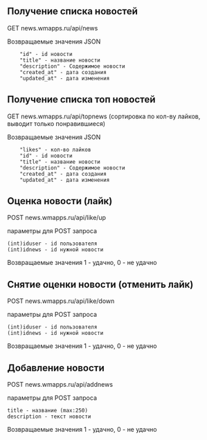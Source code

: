 

## Получение списка новостей

GET news.wmapps.ru/api/news

Возвращаемые значения  JSON

        "id" - id новости
        "title" - название новости
        "description" - Содержимое новости 
        "created_at" - дата создания
        "updated_at" - дата изменения

## Получение списка топ новостей

GET news.wmapps.ru/api/topnews (сортировка по кол-ву лайков, выводит только понравившиеся)

Возвращаемые значения  JSON

        "likes" - кол-во лайков 
        "id" - id новости
        "title" - название новости
        "description" - Содержимое новости 
        "created_at" - дата создания
        "updated_at" - дата изменения

## Оценка новости (лайк)

POST news.wmapps.ru/api/like/up 

параметры для POST запроса

```
(int)iduser - id пользователя
(int)idnews - id нужной новости
```

Возвращаемые значения  1 - удачно, 0 - не удачно


## Снятие оценки новости (отменить лайк)

POST news.wmapps.ru/api/like/down 

параметры для POST запроса

```
(int)iduser - id пользователя
(int)idnews - id нужной новости
```

Возвращаемые значения  1 - удачно, 0 - не удачно


## Добавление новости

POST news.wmapps.ru/api/addnews

параметры для POST запроса

```
title - название (max:250)
description - текст новости
```

Возвращаемые значения  1 - удачно, 0 - не удачно


